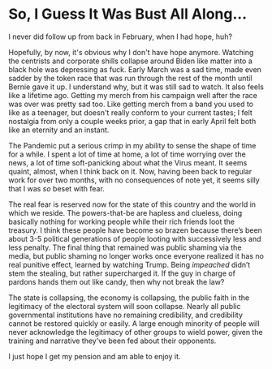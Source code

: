 # So, I Guess It Was Bust All Along...

I never did follow up from back in February, when I had hope, huh?

Hopefully, by now, it's obvious why I don't have hope anymore. Watching the centrists and corporate shills collapse around Biden like matter into a black hole was depressing as fuck. Early March was a sad time, made even sadder by the token race that was run through the rest of the month until Bernie gave it up. I understand why, but it was still sad to watch. It also feels like a lifetime ago. Getting my merch from his campaign well after the race was over was pretty sad too. Like getting merch from a band you used to like as a teenager, but doesn't really conform to your current tastes; I felt nostalgia from only a couple weeks prior, a gap that in early April felt both like an eternity and an instant.

The Pandemic put a serious crimp in my ability to sense the shape of time for a while. I spent a lot of time at home, a lot of time worrying over the news, a lot of time soft-panicking about what the Virus meant. It seems quaint, almost, when I think back on it. Now, having been back to regular work for over two months, with no consequences of note yet, it seems silly that I was *so* beset with fear.

The real fear is reserved now for the state of this country and the world in which we reside. The powers-that-be are hapless and clueless, doing basically nothing for working people while their rich friends loot the treasury. I think these people have become so brazen because there’s been about 3-5 political generations of people looting with successively less and less penalty. The final thing that remained was public shaming via the media, but public shaming no longer works once everyone realized it has no real punitive effect, learned by watching Trump. Being *impeached* didn’t stem the stealing, but rather supercharged it. If the guy in charge of pardons hands them out like candy, then why not break the law?

The state is collapsing, the economy is collapsing, the public faith in the legitimacy of the electoral system will soon collapse. Nearly all public governmental institutions have no remaining credibility, and credibility cannot be restored quickly or easily. A large enough minority of people will never acknowledge the legitimacy of other groups to wield power, given the training and narrative they’ve been fed about their opponents.

I just hope I get my pension and am able to enjoy it.
